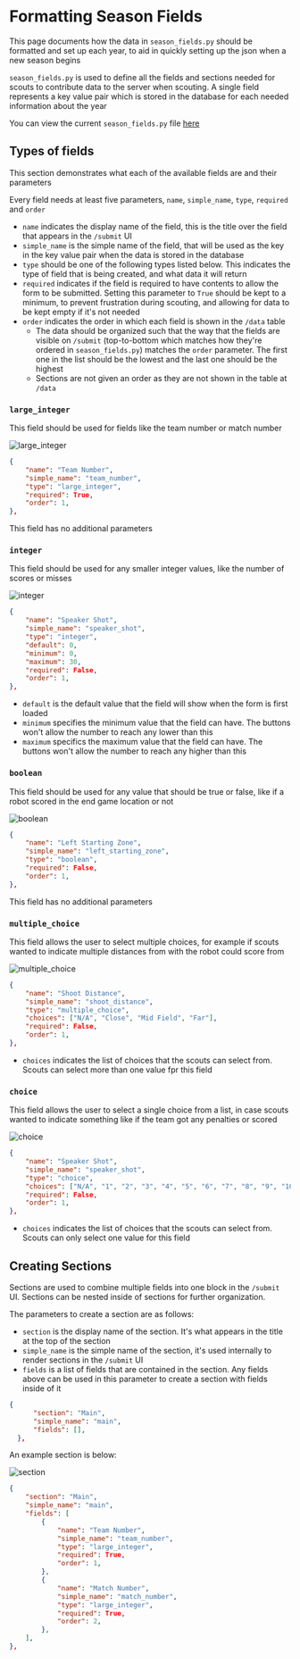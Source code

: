# Formatting Season Fields

This page documents how the data in `season_fields.py` should be formatted and set up each year, to aid in quickly setting up the json when a new season begins

`season_fields.py` is used to define all the fields and sections needed for scouts to contribute data to the server when scouting. A single field represents a key value pair which is stored in the database for each needed information about the year

You can view the current `season_fields.py` file [here](https://github.com/nfoert/open-scouting/blob/main/scouting/main/season_fields.py)

## Types of fields
This section demonstrates what each of the available fields are and their parameters

Every field needs at least five parameters, `name`, `simple_name`, `type`, `required` and `order`
- `name` indicates the display name of the field, this is the title over the field that appears in the `/submit` UI
- `simple_name` is the simple name of the field, that will be used as the key in the key value pair when the data is stored in the database
- `type` should be one of the following types listed below. This indicates the type of field that is being created, and what data it will return
- `required` indicates if the field is required to have contents to allow the form to be submitted. Setting this parameter to `True` should be kept to a minimum, to prevent frustration during scouting, and allowing for data to be kept empty if it's not needed
- `order` indicates the order in which each field is shown in the `/data` table
  - The data should be organized such that the way that the fields are visible on `/submit` (top-to-bottom which matches how they're ordered in `season_fields.py`) matches the `order` parameter. The first one in the list should be the lowest and the last one should be the highest
  - Sections are not given an order as they are not shown in the table at `/data`

### `large_integer`
This field should be used for fields like the team number or match number

![large_integer](./images/formatting_season_fields/large_integer.png)

```json
{
    "name": "Team Number",
    "simple_name": "team_number",
    "type": "large_integer",
    "required": True,
    "order": 1,
},
```

This field has no additional parameters

### `integer`
This field should be used for any smaller integer values, like the number of scores or misses

![integer](./images/formatting_season_fields/integer.png)

```json
{
    "name": "Speaker Shot",
    "simple_name": "speaker_shot",
    "type": "integer",
    "default": 0,
    "minimum": 0,
    "maximum": 30,
    "required": False,
    "order": 1,
},
```

- `default` is the default value that the field will show when the form is first loaded
- `minimum` specifies the minimum value that the field can have. The buttons won't allow the number to reach any lower than this
- `maximum` specifics the maximum value that the field can have. The buttons won't allow the number to reach any higher than this

### `boolean`
This field should be used for any value that should be true or false, like if a robot scored in the end game location or not

![boolean](./images/formatting_season_fields/boolean.png)

```json
{
    "name": "Left Starting Zone",
    "simple_name": "left_starting_zone",
    "type": "boolean",
    "required": False,
    "order": 1,
},
```

This field has no additional parameters

### `multiple_choice`
This field allows the user to select multiple choices, for example if scouts wanted to indicate multiple distances from with the robot could score from

![multiple_choice](./images/formatting_season_fields/multiple_choice.png)

```json
{
    "name": "Shoot Distance",
    "simple_name": "shoot_distance",
    "type": "multiple_choice",
    "choices": ["N/A", "Close", "Mid Field", "Far"],
    "required": False,
    "order": 1,
},
```

- `choices` indicates the list of choices that the scouts can select from. Scouts can select more than one value fpr this field

### `choice`
This field allows the user to select a single choice from a list, in case scouts wanted to indicate something like if the team got any penalties or scored

![choice](./images/formatting_season_fields/choice.png)

```json
{
    "name": "Speaker Shot",
    "simple_name": "speaker_shot",
    "type": "choice",
    "choices": ["N/A", "1", "2", "3", "4", "5", "6", "7", "8", "9", "10"],
    "required": False,
    "order": 1,
},
```

- `choices` indicates the list of choices that the scouts can select from. Scouts can only select one value for this field

## Creating Sections
Sections are used to combine multiple fields into one block in the `/submit` UI. Sections can be nested inside of sections for further organization.

The parameters to create a section are as follows:
- `section` is the display name of the section. It's what appears in the title at the top of the section
- `simple_name` is the simple name of the section, it's used internally to render sections in the `/submit` UI
- `fields` is a list of fields that are contained in the section. Any fields above can be used in this parameter to create a section with fields inside of it

```json
{
      "section": "Main",
      "simple_name": "main",
      "fields": [],
  },
```

An example section is below:

![section](./images/formatting_season_fields/section.png)

```json
{
    "section": "Main",
    "simple_name": "main",
    "fields": [
        {
            "name": "Team Number",
            "simple_name": "team_number",
            "type": "large_integer",
            "required": True,
            "order": 1,
        },
        {
            "name": "Match Number",
            "simple_name": "match_number",
            "type": "large_integer",
            "required": True,
            "order": 2,
        },
    ],
},
```

